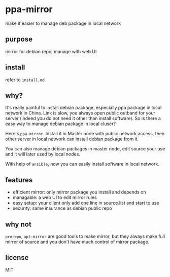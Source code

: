 # ppa-mirror

make it easier to manage deb package in local network

## purpose
mirror for debian repo, manage with web UI

## install
refer to `install.md`

## why?

It's really painful to install debian package, especially ppa package in local network in China. Link is slow, you always open public outband for your server (indeed you do not need it other than install software). So is there a easy way to manage debian package in local cluser?

Here's `ppa-mirror`. Install it in Master node with public network access, then other server in local network can install debian package from it.

You can also manage debian packages in master node, edit source your use and it will later used by local nodes.

With help of `ansible`, now you can easily install software in local network.


## features

* efficient mirror: only mirror package you install and depends on
* managable: a web UI to edit mirror rules
* easy setup: your client only add one line in source.list and start to use
* security: same insurance as debian public repo

## why not

`prerepo`, `apt-mirror` are good tools to make mirror, but they always make full mirror of source and you don't have much control of mirror package.

## license

MIT

